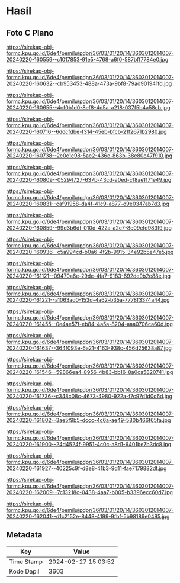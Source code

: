 # Hasil

## Foto C Plano

https://sirekap-obj-formc.kpu.go.id/6de4/pemilu/pdpr/36/03/01/20/14/3603012014007-20240220-160559--c1017853-91e5-4768-a6f0-587bff7784e0.jpg

https://sirekap-obj-formc.kpu.go.id/6de4/pemilu/pdpr/36/03/01/20/14/3603012014007-20240220-160632--cb953453-488a-473a-9bf8-79ad901941fd.jpg

https://sirekap-obj-formc.kpu.go.id/6de4/pemilu/pdpr/36/03/01/20/14/3603012014007-20240220-160655--4cf0b1d0-8ef8-4d5a-a218-037f5b4a58cb.jpg

https://sirekap-obj-formc.kpu.go.id/6de4/pemilu/pdpr/36/03/01/20/14/3603012014007-20240220-160716--6ddcfdbe-f314-45eb-bfcb-21f2671b2980.jpg

https://sirekap-obj-formc.kpu.go.id/6de4/pemilu/pdpr/36/03/01/20/14/3603012014007-20240220-160738--2e0c1e98-5ae2-436e-863b-38e80c47f910.jpg

https://sirekap-obj-formc.kpu.go.id/6de4/pemilu/pdpr/36/03/01/20/14/3603012014007-20240220-160809--05294727-637b-43cd-a0ed-c18ae1171e49.jpg

https://sirekap-obj-formc.kpu.go.id/6de4/pemilu/pdpr/36/03/01/20/14/3603012014007-20240220-160831--caf91958-da4f-41c9-a877-d9e0347ab7d3.jpg

https://sirekap-obj-formc.kpu.go.id/6de4/pemilu/pdpr/36/03/01/20/14/3603012014007-20240220-160859--99d3b6df-010d-422a-a2c7-8e09efd983f9.jpg

https://sirekap-obj-formc.kpu.go.id/6de4/pemilu/pdpr/36/03/01/20/14/3603012014007-20240220-160936--c5a994cd-b0a6-4f2b-9915-34e92b5e47e5.jpg

https://sirekap-obj-formc.kpu.go.id/6de4/pemilu/pdpr/36/03/01/20/14/3603012014007-20240220-161121--09470a6e-29de-4fa7-9183-692de9b2e88e.jpg

https://sirekap-obj-formc.kpu.go.id/6de4/pemilu/pdpr/36/03/01/20/14/3603012014007-20240220-161221--a1063ad0-153d-4a62-b35a-7778f3374a44.jpg

https://sirekap-obj-formc.kpu.go.id/6de4/pemilu/pdpr/36/03/01/20/14/3603012014007-20240220-161455--0e4ae57f-eb84-4a5a-8204-aaa0706ca60d.jpg

https://sirekap-obj-formc.kpu.go.id/6de4/pemilu/pdpr/36/03/01/20/14/3603012014007-20240220-161637--364f093e-6a21-4163-938c-456d25638a87.jpg

https://sirekap-obj-formc.kpu.go.id/6de4/pemilu/pdpr/36/03/01/20/14/3603012014007-20240220-161546--59866ea4-8956-4b83-bb16-8a0ca5820741.jpg

https://sirekap-obj-formc.kpu.go.id/6de4/pemilu/pdpr/36/03/01/20/14/3603012014007-20240220-161736--c348c08c-4673-4980-922a-f7c97d1d0d6d.jpg

https://sirekap-obj-formc.kpu.go.id/6de4/pemilu/pdpr/36/03/01/20/14/3603012014007-20240220-161802--3ae5f9b5-dccc-4c6a-ae49-580b466f65fa.jpg

https://sirekap-obj-formc.kpu.go.id/6de4/pemilu/pdpr/36/03/01/20/14/3603012014007-20240220-161900--24d4524f-9951-4c0c-a8d1-6401be7b3dc8.jpg

https://sirekap-obj-formc.kpu.go.id/6de4/pemilu/pdpr/36/03/01/20/14/3603012014007-20240220-161927--40225c9f-d8e8-41b3-9d11-fae7179882df.jpg

https://sirekap-obj-formc.kpu.go.id/6de4/pemilu/pdpr/36/03/01/20/14/3603012014007-20240220-162009--7c13218c-0438-4aa7-b005-b3396ecc60d7.jpg

https://sirekap-obj-formc.kpu.go.id/6de4/pemilu/pdpr/36/03/01/20/14/3603012014007-20240220-162041--d1c2152e-8448-4199-9fbf-5b98186e0495.jpg


## Metadata

| Key        | Value               |
| ---------- | ------------------- |
| Time Stamp | 2024-02-27 15:03:52 |
| Kode Dapil | 3603                |



